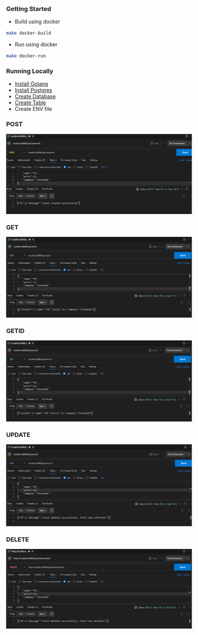 ### Getting Started
- Build using docker
```sh
make docker-build
```
- Run using docker
```sh
make docker-run
```

### Running Locally
- [Install Golang](https://go.dev/)
- [Install Postgres](https://medium.com/@dan.chiniara/installing-postgresql-for-windows-7ec8145698e3)
- [Create Database](./stocks.sql)
- [Create Table](./stocks.sql)
- Create ENV file

### POST

![POST](./images/post.PNG)

### GET

![GET](./images/get.PNG)

### GETID

![GET](./images/get1.PNG)

### UPDATE

![UPDATE](./images/update.PNG)

### DELETE

![DELETE](./images/delete.PNG)